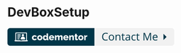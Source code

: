 # DevBoxSetup

[![Contact me on Codementor](.github/contact-me.svg)](https://www.codementor.io/@jamesdbartlett3?refer=badge)
